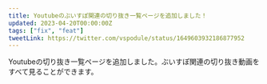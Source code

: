 ```yaml
---
title: Youtubeのぶいすぽ関連の切り抜き一覧ページを追加しました！
updated: 2023-04-20T00:00:00Z
tags: ["fix", "feat"]
tweetLink: https://twitter.com/vspodule/status/1649603932186877952
---
```


Youtubeの切り抜き一覧ページを追加しました。ぶいすぽ関連の切り抜き動画をすべて見ることができます。